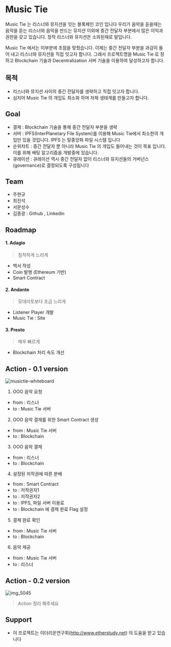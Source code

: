 # Music Tie

Music Tie 는 리스너와 뮤지션을 잇는 블록체인 코인 입니다
우리가 음악을 듣을때는 음악을 듣는 리스너와 음악을 만드는 뮤지션 이외에 중간 전달자 부분에서 많은 이익과 권한을 갖고 있습니다. 정작 리스너와 뮤지션은 소외된채로 말입니다.

Music Tie 에서는 이부분에 초점을 맞췄습니다.
이제는 중간 전달자 부분을 과감히 들어 내고 리스너와 뮤지션을 직접 잇고자 합니다. 그래서 프로젝트명을 Music Tie 로 정하고 Blockchain 기술과 Decentralization 서버 기술을 이용하여 달성하고자 합니다.

## 목적
- 리스너와 뮤지션 사이의 중간 전달자를 생략하고 직접 잇고자 합니다.
- 심지어 Music Tie 의 개입도 최소화 하며 자체 생태계를 만들고자 합니다.

## Goal
- 결제 : Blockchain 기술을 통해 중간 전달자 부분을 생략
- 서버 : IPFS(InterPlanetary File System)를 이용해 Music Tie에서 최소한의 개입만 있을 것입니다. IPFS 는 탈중앙화 파일 시스템 입니다
- 순위챠트 : 중간 전달자 뿐 아니라 Music Tie 의 개입도 들어내는 것이 목표 입니다. 이를 위해 배팅 알고리즘을 개발중에 있습니다.
- 큐레이션 : 큐레이션 역시 중간 전달자 없이 리스너와 뮤지션들의 거버넌스(governance)로 결정되도록 구성됩니다

## Team

- 주현규
- 최진석
- 서문성수
- 김종광 : Github , Linkedin

## Roadmap

#### 1. Adagio
> 침착하게 느리게

- 백서 작성
- Coin 발행 (Ethereum 기반)
- Smart Contract

#### 2. Andante
> 모데라토보다 조금 느리게

- Listener Player 개발
- Music Tie : Site

#### 3. Presto
> 매우 빠르게

- Blockchain 처리 속도 개선

## Action - 0.1 version

![musictie-whiteboard](https://user-images.githubusercontent.com/897510/40409709-adc927e0-5ea6-11e8-9877-7f0bf09dd2b2.jpeg)

1. OOO 음악 요청
  - from : 리스너
  - to : Music Tie 서버
2. OOO 음악 결제를 위한 Smart Contract 생성
  - from : Music Tie 서버
  - to : Blockchain
3. OOO 음악 결제
  - from : 리스너
  - to : Blockchain
4. 설정된 저작권에 따른 분배
  - from : Smart Contract
  - to : 저작권자1
  - to : 저작권자2
  - to : IPFS, 파일 서버 이용료
  - to : Blockchain 에 결제 완료 Flag 설정
5. 결제 완료 확인
  - from : Music Tie 서버
  - to : Blockchain
6. 음악 제공
  - from : Music Tie 서버
  - to : 리스너
  
## Action - 0.2 version

![img_5045](https://user-images.githubusercontent.com/897510/40751422-a4d3e3f8-649d-11e8-8546-70d297aa9b2e.jpg)

> Action 정리 해주세요

## Support
- 이 프로젝트는 이더리운연구회(http://www.etherstudy.net) 의 도움을 받고 있습니다

